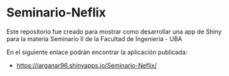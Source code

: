 # Seminario-Neflix

Este repositorio fue creado para mostrar como desarrollar una app de Shiny para la materia Seminario II de la Facultad de Ingeniería - UBA

En el siguiente enlace podrán encontrar la aplicación publicada:
* https://iarganar96.shinyapps.io/Seminario-Neflix/ 
